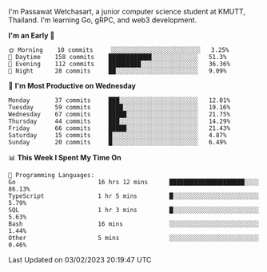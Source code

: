 
I'm Passawat Wetchasart, a junior computer science student at KMUTT, Thailand. I'm learning Go, gRPC, and web3 development.



<!--START_SECTION:waka-->
**I'm an Early 🐤** 

```text
🌞 Morning    10 commits     ░░░░░░░░░░░░░░░░░░░░░░░░░   3.25% 
🌆 Daytime    158 commits    ████████████░░░░░░░░░░░░░   51.3% 
🌃 Evening    112 commits    █████████░░░░░░░░░░░░░░░░   36.36% 
🌙 Night      28 commits     ██░░░░░░░░░░░░░░░░░░░░░░░   9.09%

```
📅 **I'm Most Productive on Wednesday** 

```text
Monday       37 commits     ███░░░░░░░░░░░░░░░░░░░░░░   12.01% 
Tuesday      59 commits     ████░░░░░░░░░░░░░░░░░░░░░   19.16% 
Wednesday    67 commits     █████░░░░░░░░░░░░░░░░░░░░   21.75% 
Thursday     44 commits     ███░░░░░░░░░░░░░░░░░░░░░░   14.29% 
Friday       66 commits     █████░░░░░░░░░░░░░░░░░░░░   21.43% 
Saturday     15 commits     █░░░░░░░░░░░░░░░░░░░░░░░░   4.87% 
Sunday       20 commits     █░░░░░░░░░░░░░░░░░░░░░░░░   6.49%

```


📊 **This Week I Spent My Time On** 

```text
💬 Programming Languages: 
Go                       16 hrs 12 mins      █████████████████████░░░░   86.13% 
TypeScript               1 hr 5 mins         █░░░░░░░░░░░░░░░░░░░░░░░░   5.79% 
SQL                      1 hr 3 mins         █░░░░░░░░░░░░░░░░░░░░░░░░   5.63% 
Bash                     16 mins             ░░░░░░░░░░░░░░░░░░░░░░░░░   1.44% 
Other                    5 mins              ░░░░░░░░░░░░░░░░░░░░░░░░░   0.46%

```


 Last Updated on 03/02/2023 20:19:47 UTC
<!--END_SECTION:waka-->

<!--
**markpassawat/markpassawat** is a ✨ _special_ ✨ repository because its `README.md` (this file) appears on your GitHub profile.

Here are some ideas to get you started:

- 🔭 I’m currently working on ...
- 🌱 I’m currently learning ...
- 👯 I’m looking to collaborate on ...
- 🤔 I’m looking for help with ...
- 💬 Ask me about ...
- 📫 How to reach me: ...
- 😄 Pronouns: He/Him
- ⚡ Fun fact: ...
-->

